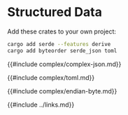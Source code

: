 # Structured Data

Add these crates to your own project:

```sh
cargo add serde --features derive
cargo add byteorder serde_json toml
```

{{#include complex/complex-json.md}}

{{#include complex/toml.md}}

{{#include complex/endian-byte.md}}

{{#include ../links.md}}
